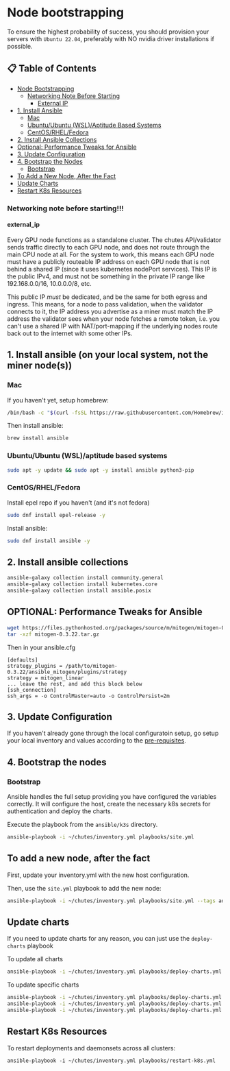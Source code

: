 # Node bootstrapping

To ensure the highest probability of success, you should provision your servers with `Ubuntu 22.04`, preferably with NO nvidia driver installations if possible.

## 📋 Table of Contents

- [Node Bootstrapping](#node-bootstrapping)
  - [Networking Note Before Starting](#networking-note-before-starting)
    - [External IP](#external_ip)
- [1. Install Ansible](#1-install-ansible)
  - [Mac](#mac)
  - [Ubuntu/Ubuntu (WSL)/Aptitude Based Systems](#ubuntuubuntu-wslaptitude-based-systems)
  - [CentOS/RHEL/Fedora](#centosrhelfedora)
- [2. Install Ansible Collections](#2-install-ansible-collections)
- [Optional: Performance Tweaks for Ansible](#optional-performance-tweaks-for-ansible)
- [3. Update Configuration](#3-update-configuration)
- [4. Bootstrap the Nodes](#4-bootstrap-the-nodes)
  - [Bootstrap](#bootstrap)
- [To Add a New Node, After the Fact](#to-add-a-new-node-after-the-fact)
- [Update Charts](#update-charts)
- [Restart K8s Resources](#restart-k8s-resources)

### Networking note before starting!!!

#### external_ip

Every GPU node functions as a standalone cluster. The chutes API/validator sends traffic directly to each GPU node, and does not route through the main CPU node at all. For the system to work, this means each GPU node must have a publicly routeable IP address on each GPU node that is not behind a shared IP (since it uses kubernetes nodePort services). This IP is the public IPv4, and must not be something in the private IP range like 192.168.0.0/16, 10.0.0.0/8, etc.

This public IP *must* be dedicated, and be the same for both egress and ingress. This means, for a node to pass validation, when the validator connects to it, the IP address you advertise as a miner must match the IP address the validator sees when your node fetches a remote token, i.e. you can't use a shared IP with NAT/port-mapping if the underlying nodes route back out to the internet with some other IPs.

## 1. Install ansible (on your local system, not the miner node(s))

### Mac

If you haven't yet, setup homebrew:
```bash
/bin/bash -c "$(curl -fsSL https://raw.githubusercontent.com/Homebrew/install/HEAD/install.sh)"
```

Then install ansible:
```bash
brew install ansible
```

### Ubuntu/Ubuntu (WSL)/aptitude based systems

```bash
sudo apt -y update && sudo apt -y install ansible python3-pip
```

### CentOS/RHEL/Fedora

Install epel repo if you haven't (and it's not fedora)
```bash
sudo dnf install epel-release -y
```

Install ansible:
```bash
sudo dnf install ansible -y
```

## 2. Install ansible collections

```bash
ansible-galaxy collection install community.general
ansible-galaxy collection install kubernetes.core
ansible-galaxy collection install ansible.posix
```

## OPTIONAL: Performance Tweaks for Ansible 

```bash
wget https://files.pythonhosted.org/packages/source/m/mitogen/mitogen-0.3.22.tar.gz
tar -xzf mitogen-0.3.22.tar.gz
```

Then in your ansible.cfg

```
[defaults]
strategy_plugins = /path/to/mitogen-0.3.22/ansible_mitogen/plugins/strategy
strategy = mitogen_linear
... leave the rest, and add this block below
[ssh_connection]
ssh_args = -o ControlMaster=auto -o ControlPersist=2m
```

## 3. Update Configuration

If you haven't already gone through the local configuratoin setup, go setup your local inventory and values according to the [pre-requisites](../../README.md#2-configure-prerequisites).

## 4. Bootstrap the nodes

### Bootstrap

Ansible handles the full setup providing you have configured the variables correctly.  It will configure the host, create the necessary k8s secrets for authentication and deploy the charts.

Execute the playbook from the `ansible/k3s` directory.

```bash
ansible-playbook -i ~/chutes/inventory.yml playbooks/site.yml
```

## To add a new node, after the fact

First, update your inventory.yml with the new host configuration.

Then, use the `site.yml` playbook to add the new node:
```bash
ansible-playbook -i ~/chutes/inventory.yml playbooks/site.yml --tags add-nodes
```

## Update charts

If you need to update charts for any reason, you can just use the `deploy-charts` playbook

To update all charts
```bash
ansible-playbook -i ~/chutes/inventory.yml playbooks/deploy-charts.yml
```

To update specific charts
```bash
ansible-playbook -i ~/chutes/inventory.yml playbooks/deploy-charts.yml --tags miner-charts
ansible-playbook -i ~/chutes/inventory.yml playbooks/deploy-charts.yml --tags miner-gpu-charts
ansible-playbook -i ~/chutes/inventory.yml playbooks/deploy-charts.yml --tags monitoring-charts
```

## Restart K8s Resources
To restart deployments and daemonsets across all clusters:

```
ansible-playbook -i ~/chutes/inventory.yml playbooks/restart-k8s.yml
```
